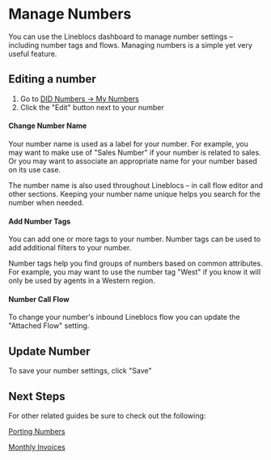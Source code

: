 # Manage Numbers

You can use the Lineblocs dashboard to manage number settings – including number tags and flows. Managing numbers is a simple yet very useful feature.

## Editing a number

1. Go to [DID Numbers -> My Numbers](https://app.lineblocs.com/#/dashboard/dids/my-numbers)
2. Click the "Edit" button next to your number

#### Change Number Name

Your number name is used as a label for your number. For example, you may want to make use of "Sales Number" if your number is related to sales. Or you may want to associate an appropriate name for your number based on its use case.

The number name is also used throughout Lineblocs – in call flow editor and other sections. Keeping your number name unique helps you search for the number when needed.

#### Add Number Tags

You can add one or more tags to your number. Number tags can be used to add additional filters to your number.

Number tags help you find groups of numbers based on common attributes. For example, you may want to use the number tag "West" if you know it will only be used by agents in a Western region.

#### Number Call Flow

To change your number's inbound Lineblocs flow you can update the "Attached Flow" setting. 

## Update Number

To save your number settings, click "Save"

## Next Steps

For other related guides be sure to check out the following:

[Porting Numbers](https://lineblocs.com/resources/managing-numbers/porting-numbers)

[Monthly Invoices](https://lineblocs.com/resources/billing-and-pricing/monthly-invoices)